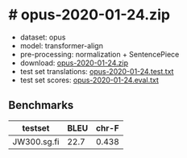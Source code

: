 # # opus-2020-01-24.zip

* dataset: opus
* model: transformer-align
* pre-processing: normalization + SentencePiece
* download: [opus-2020-01-24.zip](https://object.pouta.csc.fi/OPUS-MT-models/sg-fi/opus-2020-01-24.zip)
* test set translations: [opus-2020-01-24.test.txt](https://object.pouta.csc.fi/OPUS-MT-models/sg-fi/opus-2020-01-24.test.txt)
* test set scores: [opus-2020-01-24.eval.txt](https://object.pouta.csc.fi/OPUS-MT-models/sg-fi/opus-2020-01-24.eval.txt)

## Benchmarks

| testset               | BLEU  | chr-F |
|-----------------------|-------|-------|
| JW300.sg.fi 	| 22.7 	| 0.438 |


